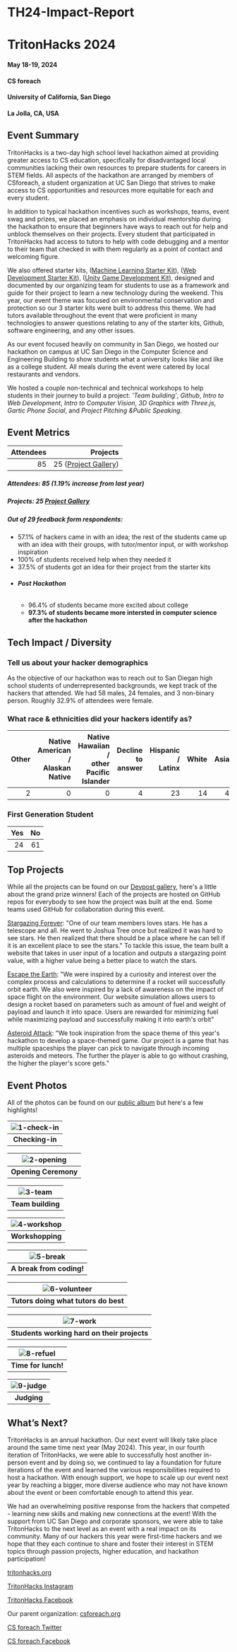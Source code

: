 # TH24-Impact-Report
# TritonHacks 2024

#### May 18-19, 2024

#### CS foreach

#### University of California, San Diego

#### La Jolla, CA, USA

## Event Summary

TritonHacks is a two-day high school level hackathon aimed at providing greater access to CS education, specifically for disadvantaged local communities lacking their own resources to prepare students for careers in STEM fields. All aspects of the hackathon are arranged by members of CSforeach, a student organization at UC San Diego that strives to make access to CS opportunities and resources more equitable for each and every student.

In addition to typical hackathon incentives such as workshops, teams, event swag and prizes, we placed an emphasis on individual mentorship during the hackathon to ensure that beginners have ways to reach out for help and unblock themselves on their projects. Every student that participated in TritonHacks had access to tutors to help with code debugging and a mentor to their team that checked in with them regularly as a point of contact and welcoming figure.

We also offered starter kits, ([Machine Learning Starter Kit](https://github.com/tritonhacks/Tritonhack2024-ML-Starter-Kit)), ([Web Development Starter Kit](https://github.com/tritonhacks/thwebdev-24)), ([Unity Game Development Kit](https://github.com/tritonhacks/TH24-NatureHuntStarter)), designed and documented by our organizing team for students to use as a framework and guide for their project to learn a new technology during the weekend. This year, our event theme was focused on environmental conservation and protection so our 3 starter kits were built to address this theme. We had tutors available throughout the event that were proficient in many technologies to answer questions relating to any of the starter kits, Github, software engineering, and any other issues.

As our event focused heavily on community in San Diego, we hosted our hackathon on campus at UC San Diego in the Computer Science and Engineering Building to show students what a university looks like and like as a college student. All meals during the event were catered by local restaurants and vendors.

We hosted a couple non-technical and technical workshops to help students in their journey to build a project: *'Team building'*, *Github*, *Intro to Web Development*, *Intro to Computer Vision*, *3D Graphics with Three.js*, *Gartic Phone Social*, and *Project Pitching &Public Speaking*.

## Event Metrics

| Attendees |  Projects |
| --------: | -----------------------------------------------------: |
|        85 |  25 ([Project Gallery](https://tritonhacks-2024.devpost.com/project-gallery)) |

##### Attendees: 85 (1.19% increase from last year)
##### Projects: 25 [Project Gallery](https://tritonhacks-2024.devpost.com/project-gallery)

##### Out of 29 feedback form respondents:
- 57.1% of hackers came in with an idea; the rest of the students came up with an idea with their groups, with tutor/mentor input, or with workshop inspiration
- 100% of students received help when they needed it
- 37.5% of students got an idea for their project from the starter kits
- ###### **Post Hackathon**
    - 96.4% of students became more excited about college
    - **97.3% of students became more intersted in computer science after the hackathon**

## Tech Impact / Diversity

### Tell us about your hacker demographics

As the objective of our hackathon was to reach out to San Diegan high school students of underrepresented backgrounds, we kept track of the hackers that attended. We had 58 males, 24 females, and 3 non-binary person. Roughly 32.9% of attendees were female.

### What race & ethnicities did your hackers identify as?

| Other | Native American / <br> Alaskan Native | Native Hawaiian / <br> other Pacific Islander | Decline to answer  | Hispanic / <br> Latinx | White | Asian |
| ----: | ------------------------------------: | ----------------------------: | ---------------------: | ----: | ----: | ----: |
| 2 |                                     0 |                             0 |                     4 |    23 |    14 | 42 |

### First Generation Student

| Yes | No | 
| -----------: | ------------: | 
|            24 |            61 | 

## Top Projects

While all the projects can be found on our [Devpost gallery](https://tritonhacks23.devpost.com/project-gallery), here's a little about the grand prize winners! Each of the projects are hosted on GitHub repos for everybody to see how the project was built at the end. Some teams used GitHub for collaboration during this event.

[Stargazing Forever](https://devpost.com/software/stargazing-forever): "One of our team members loves stars. He has a telescope and all. He went to Joshua Tree once but realized it was hard to see stars. He then realized that there should be a place where he can tell if it is an excellent place to see the stars." To tackle this issue, the team built a website that takes in user input of a location and outputs a stargazing point value, with a higher value being a better place to watch the stars.

[Escape the Earth](https://devpost.com/software/escape-the-earth): "We were inspired by a curiosity and interest over the complex process and calculations to determine if a rocket will successfully orbit earth. We also were inspired by a lack of awareness on the impact of space flight on the environment. Our website simulation allows users to design a rocket based on parameters such as amount of fuel and weight of payload and launch it into space. Users are rewarded for minimizing fuel while maximizing payload and successfully making it into earth's orbit" 

[Asteroid Attack](https://devpost.com/software/asteroid-attack-47p0h2): "We took inspiration from the space theme of this year's hackathon to develop a space-themed game. Our project is a game that has multiple spaceships the player can pick to navigate through incoming asteroids and meteors. The further the player is able to go without crashing, the higher the player's score gets."

## Event Photos

All of the photos can be found on our [public album](https://drive.google.com/drive/folders/1rWoChMY2Ug0_najx8bfldixXFjKb0A0u) but here's a few highlights!

| ![1-check-in](./images/IMG_2760.jpg) |
| :----------------------------------: |
|         **Checking-in**         |

| ![2-opening](./images/IMG_2785.jpg) |
| :----------------------------------: |
|         **Opening Ceremony**         |

| ![3-team](./images/IMG_2814.jpg) |
| :----------------------------------: |
|      **Team building**       |

| ![4-workshop](./images/IMG_3070.jpg) |
| :------------------------------------: |
|            **Workshopping**            |

| ![5-break](./images/IMG_3031.jpg) |
| :--------------------------------: |
|             **A break from coding!**             |

|    ![6-volunteer](./images/IMG_3240.jpg)    |
| :--------------------------------------------: |
| **Tutors doing what tutors do best** |

|    ![7-work](./images/IMG_3147.jpg)    |
| :--------------------------------------------: |
| **Students working hard on their projects** |


| ![8-refuel](./images/IMG_2882.jpg) |
| :--------------------------------: |
|        **Time for lunch!**         |

| ![9-judge](./images/IMG_3463.jpg) |
| :------------------------------: |
|           **Judging**            |


## What’s Next?

TritonHacks is an annual hackathon. Our next event will likely take place around the same time next year (May 2024). This year, in our fourth iteration of TritonHacks, we were able to successfully host another in-person event and by doing so, we continued to lay a foundation for future iterations of the event and learned the various responsibilities required to host a hackathon. With enough support, we hope to scale up our event next year by reaching a bigger, more diverse audience who may not have known about the event or been comfortable enough to attend this year.

We had an overwhelming positive response from the hackers that competed - learning new skills and making new connections at the event! With the support from UC San Diego and corporate sponsors, we were able to take TritonHacks to the next level as an event with a real impact on its community. Many of our hackers this year were first-time hackers and we hope that they each continue to share and foster their interest in STEM topics through passion projects, higher education, and hackathon participation!

[tritonhacks.org](https://www.tritonhacks.org/)

[TritonHacks Instagram](https://www.instagram.com/ucsdtritonhacks/)

[TritonHacks Facebook](https://www.facebook.com/triton.hacks)

Our parent organization: [csforeach.org](https://csforeach.ucsd.edu/)

[CS foreach Twitter](https://twitter.com/cforeach)

[CS foreach Facebook](https://www.facebook.com/csforeach)
